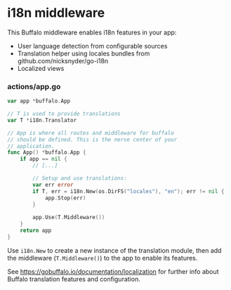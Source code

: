 # i18n middleware

This Buffalo middleware enables i18n features in your app:

* User language detection from configurable sources
* Translation helper using locales bundles from github.com/nicksnyder/go-i18n
* Localized views

### actions/app.go

```go
var app *buffalo.App

// T is used to provide translations
var T *i18n.Translator

// App is where all routes and middleware for buffalo
// should be defined. This is the nerve center of your
// application.
func App() *buffalo.App {
    if app == nil {
        // [...]

        // Setup and use translations:
        var err error
        if T, err = i18n.New(os.DirFS("locales"), "en"); err != nil {
            app.Stop(err)
        }
        
        app.Use(T.Middleware())
    }
    return app
}
```

Use `i18n.New` to create a new instance of the translation module, then add the middleware (`T.Middleware()`) to the app to enable its features.

See <https://gobuffalo.io/documentation/localization> for further info about Buffalo translation features and configuration.
